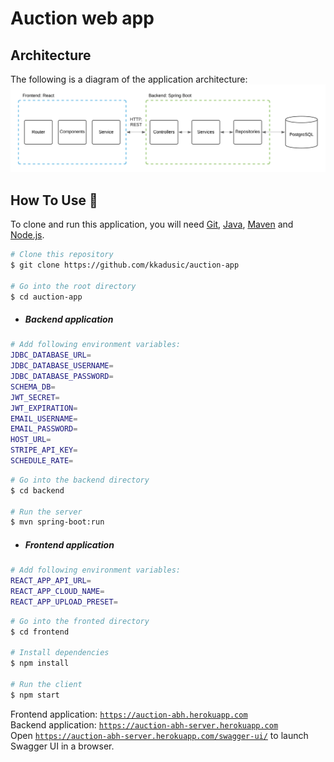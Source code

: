 # Auction web app

## Architecture

The following is a diagram of the application architecture:
![architecture](docs/architecture.png)

## How To Use :wrench:

To clone and run this application, you will need [Git](https://git-scm.com), [Java](https://www.oracle.com/java/technologies/javase-downloads.html),
[Maven](https://maven.apache.org/download.cgi) and [Node.js](https://nodejs.org/en/download/).

```bash
# Clone this repository
$ git clone https://github.com/kkadusic/auction-app

# Go into the root directory
$ cd auction-app
```

- ##### Backend application
```bash
# Add following environment variables:
JDBC_DATABASE_URL=
JDBC_DATABASE_USERNAME=
JDBC_DATABASE_PASSWORD=
SCHEMA_DB=
JWT_SECRET=
JWT_EXPIRATION=
EMAIL_USERNAME=
EMAIL_PASSWORD=
HOST_URL=
STRIPE_API_KEY=
SCHEDULE_RATE=
```

```bash
# Go into the backend directory
$ cd backend

# Run the server
$ mvn spring-boot:run
```

- ##### Frontend application
```bash
# Add following environment variables:
REACT_APP_API_URL=
REACT_APP_CLOUD_NAME=
REACT_APP_UPLOAD_PRESET=
```

```bash
# Go into the fronted directory
$ cd frontend

# Install dependencies
$ npm install

# Run the client
$ npm start
```

Frontend application: [`https://auction-abh.herokuapp.com`](https://auction-abh.herokuapp.com/) <br>
Backend application: [`https://auction-abh-server.herokuapp.com`](https://auction-abh-server.herokuapp.com/) <br>
Open [`https://auction-abh-server.herokuapp.com/swagger-ui/`](https://auction-abh-server.herokuapp.com/swagger-ui/) to launch Swagger UI in a browser.
